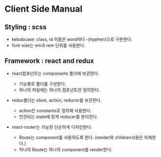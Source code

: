 # Client Side Manual

## Styling : scss
- kebabcase: class, id 이름은 word마다 -(hyphen)으로 구분한다.  
- font-size는 em과 rem 단위를 사용한다.  

## Framework : react and redux
- react컴포넌트는 components 폴더에 보관한다.
  -  기능별로 폴더를 구성한다.
  -  하나의 파일에는 하나의 컴포넌트만 정의한다.
  
  
- redux폴더는 store, action, reducer를 보관한다.  
  -  action은 constants로 정의해 사용한다.
  -  연관되는 state에 맞게 reducer를 분리한다.


- react-router는 가능한 단순하게 디자인한다.
  - Route는 component를 사용하도록 한다. (render와 children사용은 자제한다.)
  - 하나의 Route는 하나의 component를 render한다.
